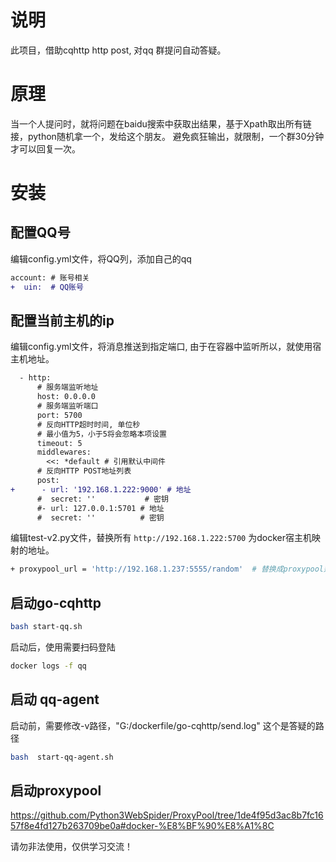 # 说明

此项目，借助cqhttp http post, 对qq 群提问自动答疑。

# 原理
当一个人提问时，就将问题在baidu搜索中获取出结果，基于Xpath取出所有链接，python随机拿一个，发给这个朋友。
避免疯狂输出，就限制，一个群30分钟才可以回复一次。

# 安装
## 配置QQ号
编辑config.yml文件，将QQ列，添加自己的qq
```diff
account: # 账号相关
+  uin:  # QQ账号
```
## 配置当前主机的ip
编辑config.yml文件，将消息推送到指定端口, 由于在容器中监听所以，就使用宿主机地址。
```diff
  - http:
      # 服务端监听地址
      host: 0.0.0.0
      # 服务端监听端口
      port: 5700
      # 反向HTTP超时时间, 单位秒
      # 最小值为5，小于5将会忽略本项设置
      timeout: 5
      middlewares:
        <<: *default # 引用默认中间件
      # 反向HTTP POST地址列表
      post:
+      - url: '192.168.1.222:9000' # 地址
      #  secret: ''           # 密钥
      #- url: 127.0.0.1:5701 # 地址
      #  secret: ''          # 密钥
```
编辑test-v2.py文件，替换所有 `http://192.168.1.222:5700` 为docker宿主机映射的地址。
```bash
+ proxypool_url = 'http://192.168.1.237:5555/random'  # 替换成proxypool运行的地址
```

## 启动go-cqhttp
```bash
bash start-qq.sh
```
启动后，使用需要扫码登陆
```bash
docker logs -f qq
```

## 启动 qq-agent
启动前，需要修改-v路径，"G:/dockerfile/go-cqhttp/send.log" 这个是答疑的路径
```bash
bash  start-qq-agent.sh
```

## 启动proxypool
https://github.com/Python3WebSpider/ProxyPool/tree/1de4f95d3ac8b7fc1657f8e4fd127b263709be0a#docker-%E8%BF%90%E8%A1%8C

请勿非法使用，仅供学习交流！
